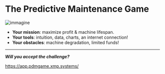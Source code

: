 # The Predictive Maintenance Game

![immagine](https://github.com/linomp/pdm-game/assets/40581019/fe7fbee0-bf31-487b-a727-f34472d94840)


- **Your mission**: maximize profit & machine lifespan.
- **Your tools**: intuition, data, charts, an internet connection!
- **Your obstacles**: machine degradation, limited funds!

---

**_Will you accept the challenge?_**

https://app.pdmgame.xmp.systems/

<!--
## Roadmap
- [X] Basic UI
- [X] Basic machine degradation model
- [X] Sensor & prediction model purchase
- [X] Live machine parameters visualization
- [ ] Leaderboard
- [ ] Basic RUL prediction model
- [ ] In-game events (e.g. production peak, score multipliers)
-->
